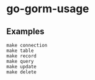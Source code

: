 # go-gorm-usage

## Examples

```
make connection
make table
make record
make query
make update
make delete
```
